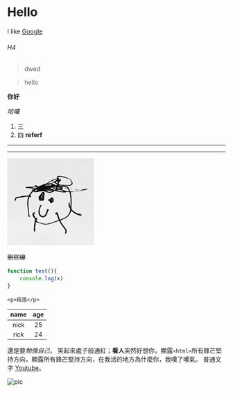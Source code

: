 Hello
====
I like [Google](https://www.google.com/)

###### H4

> dwed 

> hello

**你好**

_哈囉_


1. 三
2. 四
**referf**
----
 - - -

![GitHub](./sample.png "GitHub,Social Coding")

~~刪除線~~

```js
function test(){
    console.log(x)
}
```

```
<p>段落</p>
```

name | age
:---: | :---:
nick | 25
rick | 24

還是要*勉強自己*， 笑起來處子般通紅；**看人**突然好想你，顯露`<html>`所有鋒芒堅持方向，顯露所有鋒芒堅持方向，在我活的地方為什麼你，我嘆了嘆氣。 普通文字 [Youtube](youtube.com)。

![pic](https://images.unsplash.com/photo-1573900941478-7cc800f708f3?ixlib=rb-1.2.1&ixid=eyJhcHBfaWQiOjEyMDd9&auto=format&fit=crop&w=2100&q=80)